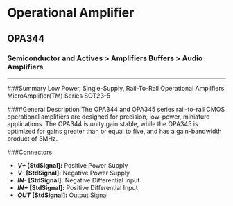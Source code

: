 # Operational Amplifier
## OPA344
### Semiconductor and Actives > Amplifiers Buffers > Audio Amplifiers 
***

###Summary
Low Power, Single-Supply, Rail-To-Rail Operational Amplifiers MicroAmplifier(TM) Series SOT23-5

####General Description
The OPA344 and OPA345 series rail-to-rail CMOS
operational amplifiers are designed for precision, low-power,
miniature applications. The OPA344 is unity gain stable,
while the OPA345 is optimized for gains greater than or equal
to five, and has a gain-bandwidth product of 3MHz.

###Connectors 
- ***V+* [StdSignal]:** Positive Power Supply
- ***V-* [StdSignal]:** Negative Power Supply
- ***IN-* [StdSignal]:** Negative Differential Input
- ***IN+* [StdSignal]:** Positive Differential Input
- ***OUT* [StdSignal]:** Output Signal


